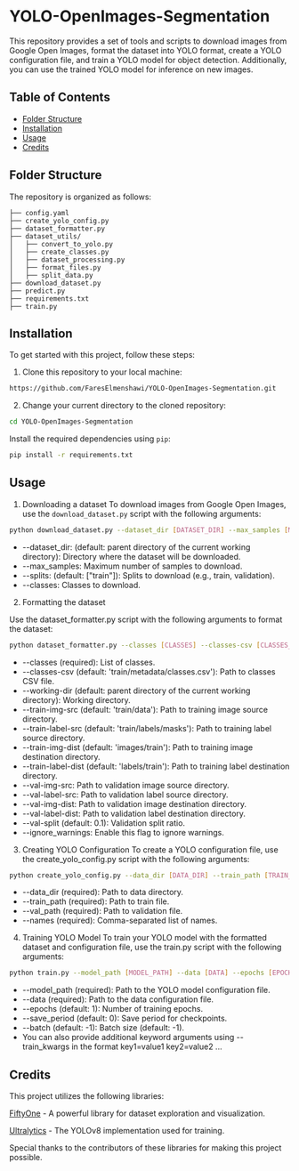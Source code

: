 # YOLO-OpenImages-Segmentation

This repository provides a set of tools and scripts to download images from Google Open Images, format the dataset into YOLO format, create a YOLO configuration file, and train a YOLO model for object detection. Additionally, you can use the trained YOLO model for inference on new images.

## Table of Contents

- [Folder Structure](#folder-structure)
- [Installation](#installation)
- [Usage](#usage)
- [Credits](#credits)


## Folder Structure

The repository is organized as follows:

```/
├── config.yaml
├── create_yolo_config.py
├── dataset_formatter.py
├── dataset_utils/
│   ├── convert_to_yolo.py
│   ├── create_classes.py
│   ├── dataset_processing.py
│   ├── format_files.py
│   ├── split_data.py
├── download_dataset.py
├── predict.py
├── requirements.txt
├── train.py
```
## Installation

To get started with this project, follow these steps:

1. Clone this repository to your local machine:

```bash 
https://github.com/FaresElmenshawi/YOLO-OpenImages-Segmentation.git
```

2. Change your current directory to the cloned repository:

```bash
cd YOLO-OpenImages-Segmentation
```

Install the required dependencies using `pip`:

```bash
pip install -r requirements.txt
```

## Usage

1. Downloading a dataset
To download images from Google Open Images, use the `download_dataset.py` script with the following arguments:

```bash
python download_dataset.py --dataset_dir [DATASET_DIR] --max_samples [MAX_SAMPLES] --splits [SPLITS] --classes [CLASSES]
```
* --dataset_dir:  (default: parent directory of the current working directory): Directory where the dataset will be downloaded.
* --max_samples: Maximum number of samples to download.
* --splits: (default: ["train"]): Splits to download (e.g., train, validation).
* --classes: Classes to download.

2. Formatting the dataset

Use the dataset_formatter.py script with the following arguments to format the dataset:

```bash
python dataset_formatter.py --classes [CLASSES] --classes-csv [CLASSES_CSV] --working-dir [WORKING_DIR] --train-img-src [TRAIN_IMG_SRC] --train-label-src [TRAIN_LABEL_SRC] --train-img-dist [TRAIN_IMG_DIST] --train-label-dist [TRAIN_LABEL_DIST] --val-img-src [VAL_IMG_SRC] --val-label-src [VAL_LABEL_SRC] --val-img-dist [VAL_IMG_DIST] --val-label-dist [VAL_LABEL_DIST] --val-split [VAL_SPLIT] --ignore_warnings
```

* --classes (required): List of classes.
* --classes-csv (default: 'train/metadata/classes.csv'): Path to classes CSV file.
* --working-dir (default: parent directory of the current working directory): Working directory.
* --train-img-src (default: 'train/data'): Path to training image source directory.
* --train-label-src (default: 'train/labels/masks'): Path to training label source directory.
* --train-img-dist (default: 'images/train'): Path to training image destination directory.
* --train-label-dist (default: 'labels/train'): Path to training label destination directory.
* --val-img-src: Path to validation image source directory.
* --val-label-src: Path to validation label source directory.
* --val-img-dist: Path to validation image destination directory.
* --val-label-dist: Path to validation label destination directory.
* --val-split (default: 0.1): Validation split ratio.
* --ignore_warnings: Enable this flag to ignore warnings.

3. Creating YOLO Configuration
To create a YOLO configuration file, use the create_yolo_config.py script with the following arguments:

```bash
python create_yolo_config.py --data_dir [DATA_DIR] --train_path [TRAIN_PATH] --val_path [VAL_PATH] --names [NAMES]
```
* --data_dir (required): Path to data directory.
* --train_path (required): Path to train file.
* --val_path (required): Path to validation file.
* --names (required): Comma-separated list of names.

4. Training YOLO Model
To train your YOLO model with the formatted dataset and configuration file, use the train.py script with the following arguments:

```bash
python train.py --model_path [MODEL_PATH] --data [DATA] --epochs [EPOCHS] --save_period [SAVE_PERIOD] --batch [BATCH] --train_kwargs [TRAIN_KWARGS]
```

* --model_path (required): Path to the YOLO model configuration file.
* --data (required): Path to the data configuration file.
* --epochs (default: 1): Number of training epochs.
* --save_period (default: 0): Save period for checkpoints.
* --batch (default: -1): Batch size (default: -1).
* You can also provide additional keyword arguments using --train_kwargs in the format key1=value1 key2=value2 ...

## Credits

This project utilizes the following libraries:

[FiftyOne](https://docs.voxel51.com/) - A powerful library for dataset exploration and visualization.

[Ultralytics](https://github.com/ultralytics/ultralytics) - The YOLOv8 implementation used for training.

Special thanks to the contributors of these libraries for making this project possible.
